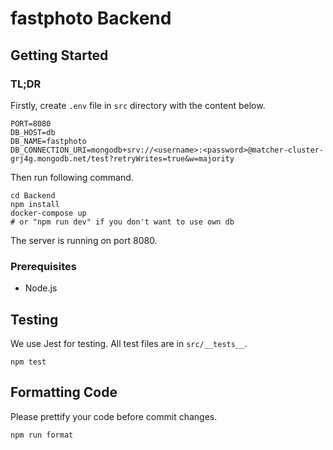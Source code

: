 # fastphoto Backend

## Getting Started

### TL;DR
Firstly, create `.env` file in `src` directory with the content below. 
```
PORT=8080
DB_HOST=db
DB_NAME=fastphoto
DB_CONNECTION_URI=mongodb+srv://<username>:<password>@matcher-cluster-grj4g.mongodb.net/test?retryWrites=true&w=majority
```

Then run following command.
```
cd Backend
npm install
docker-compose up 
# or "npm run dev" if you don't want to use own db
```

The server is running on port 8080.

### Prerequisites
- Node.js

## Testing
We use Jest for testing. All test files are in `src/__tests__`.
```
npm test
```

## Formatting Code
Please prettify your code before commit changes.
```
npm run format
```
